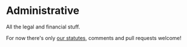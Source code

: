 # Administrative

All the legal and financial stuff.

For now there's only [our statutes](https://github.com/HackEPFL/administrative/blob/master/statutes.md), comments and pull requests welcome!
